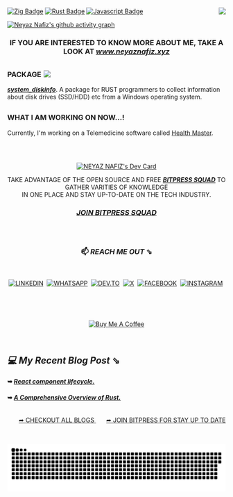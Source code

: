 ##

</br>

[![Zig Badge](https://img.shields.io/badge/zig-F7A41D?style=for-the-badge&labelColor=F7A41D&logo=zig&logoColor=ffffff)](#)
[![Rust Badge](https://img.shields.io/badge/Rust-e6e6e6?style=for-the-badge&logo=rust&logoColor=000000)](#)
[![Javascript Badge](https://img.shields.io/badge/-Javascript-F0DB4F?style=for-the-badge&labelColor=F0DB4F&logo=javascript&logoColor=000000)](#)
<img align="right" src="https://profile-counter.glitch.me/neyaznafiz/count.svg?"  />


[![Neyaz Nafiz's github activity graph](https://github-readme-activity-graph.vercel.app/graph?username=neyaznafiz&theme=react-dark&bg_color=dark&color=777777&line=5194f0&point=5194f0&hide_border=true)](https://github.com/ashutosh00710/github-readme-activity-graph)


<div align="center">

  ### IF YOU ARE INTERESTED TO KNOW MORE ABOUT ME, TAKE A LOOK AT **_<a href="https://www.neyaznafiz.xyz" target="_blank">www.neyaznafiz.xyz</a>_**

</div>

</br>

<img src="https://github-readme-stats.vercel.app/api?username=neyaznafiz&show_icons=true&theme=graywhite&line_height=38" width="420" align="right">

<div align="left" style="margin-top: -24px;">

### PACKAGE
 **_<a href="https://crates.io/crates/system_diskinfo" target="_blank">system_diskinfo</a>_**. A package for RUST programmers to collect information about disk drives (SSD/HDD) etc from a Windows operating system.
 ##
 ### WHAT I AM WORKING ON NOW...!
 Currently, I'm working on a Telemedicine software called <a href="https://healthmasterbd.com">Health Master</a>.

</div>

</br>

<div align="center">
 
##


<!-- <a href="https://neyaznafiz.xyz/" target="_blank"> ![neyaznafiz-github-card](./assets/github-card.png) </a><a href="https://app.daily.dev/neyaznafiz"><a href="https://app.daily.dev/neyaznafiz"><img src="https://api.daily.dev/devcards/v2/EhQaXSXNXUJjSBMJrSWlf.png?r=yua&type=default" width="227" alt="NEYAZ NAFIZ's Dev Card"/></a> -->
 <!-- <img src="https://api.daily.dev/devcards/eefc3b6f16304532906cff0456a27984.png?r=qkf" width="227" alt="NEYAZ NAFIZ's Dev Card"/></a> -->
 <!-- <a href="https://app.daily.dev/neyaznafiz"><img src="https://api.daily.dev/devcards/v2/EhQaXSXNXUJjSBMJrSWlf.png?type=wide&r=cae" width="652" alt="NEYAZ NAFIZ's Dev Card"/></a> -->
 <a href="https://app.daily.dev/neyaznafiz"><img src="https://api.daily.dev/devcards/v2/EhQaXSXNXUJjSBMJrSWlf.png?type=wide&r=ivt" width="652" alt="NEYAZ NAFIZ's Dev Card"/></a>
 
TAKE ADVANTAGE OF THE OPEN SOURCE AND FREE **_<a href="https://app.daily.dev/squads/bitpress">BITPRESS SQUAD</a>_** TO GATHER VARITIES OF KNOWLEDGE </br> IN ONE PLACE AND STAY UP-TO-DATE ON THE TECH INDUSTRY.
### **_<a href="https://app.daily.dev/squads/bitpress">JOIN BITPRESS SQUAD</a>_**

##

</br>

  ### 📫  *REACH ME OUT* ⇘ 

 </br>

  <a href="https://www.linkedin.com/in/neyaznafiz/">![LINKEDIN](https://img.shields.io/badge/LinkedIn-0077B5?style=for-the-badge&logo=linkedin&logoColor=white)</a>&nbsp;
  <a href="https://wa.me/+8801303246616" target='_blank'>![WHATSAPP](https://img.shields.io/badge/WhatsApp-25D366?style=for-the-badge&logo=whatsapp&logoColor=white)</a>&nbsp;
  <a href="https://dev.to/neyaznafiz">![DEV.TO](https://img.shields.io/badge/dev.to-0A0A0A?style=for-the-badge&logo=devdotto&logoColor=white)</a>&nbsp;
  <a href="https://twitter.com/neyaznafiz">![X](https://img.shields.io/badge/X-000000?style=for-the-badge&logo=x&logoColor=white)</a>&nbsp;
  <a href="https://www.facebook.com/neyaznafiz">![FACEBOOK](https://img.shields.io/badge/Facebook-1877F2?style=for-the-badge&logo=facebook&logoColor=white)</a>&nbsp;
  <a href="https://instagram.com/neyaznafiz">![INSTAGRAM](	https://img.shields.io/badge/Instagram-E4405F?style=for-the-badge&logo=instagram&logoColor=white)</a>&nbsp;
 
  <!-- IF YOU LIKE WHAT I DO, TAKE A LOOK AT MY **_<a href="https://drive.google.com/file/d/1RJKQbna1BbNCASHx2zt32oz1uYC2_t0B/view?usp=sharing" target="_blank">RESUME</a>_** -->

##



 <!-- <img src="https://github-readme-streak-stats.herokuapp.com/?user=neyaznafiz&theme=graywhite" width="470" height="300" alt="neyaz's most used languages" align="left" /> -->

 <!-- <img src="https://github-readme-stats.vercel.app/api/top-langs/?username=neyaznafiz&theme=light&count_private=true&layout=compact" width="340" height="300" alt="neyaz's most used languages" /> -->

 <!-- <img src="https://github-readme-stats.vercel.app/api/top-langs/?username=neyaznafiz&theme=graywhite&hide_langs_below=1"> -->

 </br>
 </br>

 <a href="https://buymeacoffee.com/neyaznafiz" target="_blank" className="mx-auto block w-fit mt-12 mb-4"><img src="https://cdn.buymeacoffee.com/buttons/v2/default-yellow.png" alt="Buy Me A Coffee" style="height:56px; width:248px" /></a>

</br>

<div align="left">

  ## *💻 My Recent Blog Post* ⇘
  
  #### ➥ *[React component lifecycle.](https://dev.to/neyaznafiz/react-component-lifecycle-3pee)*
  #### ➥ *[A Comprehensive Overview of Rust.](https://dev.to/neyaznafiz/--3lb0)*
  <!-- #### ➥ *[Difference between SQL and NoSQL databases.](https://dev.to/neyaznafiz/difference-between-sql-and-nosql-databases-458j)* -->
  <!-- #### ➥ *[Difference Between Local Storage And Session Storage in browser.](https://dev.to/neyaznafiz/difference-between-local-storage-and-session-storage-in-browser-1a5m)* -->

</div>

</br>

<div align="right">
  <a href='https://dev.to/neyaznafiz'> ➦ CHECKOUT ALL BLOGS <a/> &nbsp; &nbsp; &nbsp;
  <a href='https://app.daily.dev/squads/bitpress'> ➦ JOIN BITPRESS FOR STAY UP TO DATE <a/>
</div>

</div>

##

</br>

<div align="center">
  
<picture>
<source media="(prefers-color-scheme: dark)" srcset="https://raw.githubusercontent.com/neyaznafiz/neyaznafiz/output/github-snake-dark.svg" />
<source media="(prefers-color-scheme: light)" srcset="https://raw.githubusercontent.com/neyaznafiz/neyaznafiz/output/github-snake.svg" />
<img alt="github-snake" src="https://raw.githubusercontent.com/neyaznafiz/neyaznafiz/output/github-snake.svg" />
</picture>

</div>

</br>

<!--
## *💻 Technologies That I Know* ⇘
</br>

![Zig Badge](https://img.shields.io/badge/zig-F7A41D?style=for-the-badge&logo=zig&logoColor=white)&nbsp;
![Rust Badge](https://img.shields.io/badge/Rust-000000?style=for-the-badge&labelColor=white&logo=rust&logoColor=black)&nbsp;
![Javascript Badge](https://img.shields.io/badge/-Javascript-F0DB4F?style=for-the-badge&labelColor=black&logo=javascript&logoColor=F0DB4F)&nbsp;
![TypeScript Badge](https://img.shields.io/badge/TypeScript-007ACC?style=for-the-badge&logo=typescript&logoColor=white)&nbsp;

</br>

![Tauri Badge](https://img.shields.io/badge/Tauri-FFC131?style=for-the-badge&logo=Tauri&logoColor=white)&nbsp;
![React Badge](https://img.shields.io/badge/React-20232A?style=for-the-badge&logo=react&logoColor=61DAFB)&nbsp;
![Next.js Badge](https://img.shields.io/badge/next.js-000000?style=for-the-badge&logo=nextdotjs&logoColor=white)&nbsp;
![React Native Badge](https://img.shields.io/badge/React_Native-20232A?style=for-the-badge&logo=react&logoColor=61DAFB)&nbsp;
![Puppeteer Badg](https://img.shields.io/badge/Puppeteer-40B5A4?style=for-the-badge&logo=Puppeteer&logoColor=white)&nbsp;

</br>

![CSS](https://img.shields.io/badge/CSS3-1572B6?style=for-the-badge&logo=css3&logoColor=white)&nbsp;
![SASS Badge](https://img.shields.io/badge/Sass-CC6699?style=for-the-badge&logo=sass&logoColor=white)&nbsp;
![Tailwind Badge](https://img.shields.io/badge/Tailwind%20CSS-092749?style=for-the-badge&logo=tailwindcss&logoColor=06B6D4&labelColor=000000)&nbsp;
![BOOTSTRAP](https://img.shields.io/badge/Bootstrap-563D7C?style=for-the-badge&logo=bootstrap&logoColor=white)&nbsp;
![STYLED COMPONENT](https://img.shields.io/badge/styled--components-000000?style=for-the-badge&logo=styled-components&logoColor=white)&nbsp;

</br>

![Nodejs Badge](https://img.shields.io/badge/-Nodejs-3C873A?style=for-the-badge&labelColor=black&logo=node.js&logoColor=3C873A)&nbsp;
![EXPRESS JS](https://img.shields.io/badge/Express.js-000000?style=for-the-badge&logo=express&logoColor=white)&nbsp;
![MONGODB](https://img.shields.io/badge/MongoDB-4EA94B?style=for-the-badge&logo=mongodb&logoColor=white)&nbsp;
![MySql](https://img.shields.io/badge/MySQL-005C84?style=for-the-badge&logo=mysql&logoColor=white)&nbsp;
![Docker](https://img.shields.io/badge/Docker-2CA5E0?style=for-the-badge&logo=docker&logoColor=white)&nbsp;
![Postman](https://img.shields.io/badge/Postman-FF6C37?style=for-the-badge&logo=Postman&logoColor=white)&nbsp;

</br>

![Adobe AI](https://img.shields.io/badge/Adobe%20Illustrator-251200?style=for-the-badge&logo=adobe%20illustrator&logoColor=EC7322)&nbsp;
![Adobe XD](https://img.shields.io/badge/Adobe%20XD-470137?style=for-the-badge&logo=Adobe%20XD&logoColor=#FF61F6)&nbsp;
![Adobe XD](https://img.shields.io/badge/Adobe%20Illustrator-FF9A00?style=for-the-badge&logo=adobe%20illustrator&logoColor=181818)&nbsp;
![FIGMA](https://img.shields.io/badge/Figma-F24E1E?style=for-the-badge&logo=figma&logoColor=white)&nbsp;
![After Effect](https://img.shields.io/badge/Adobe%20after%20affects-CF96FD?style=for-the-badge&logo=Adobe%20after%20effects&logoColor=393665)&nbsp;
-->
